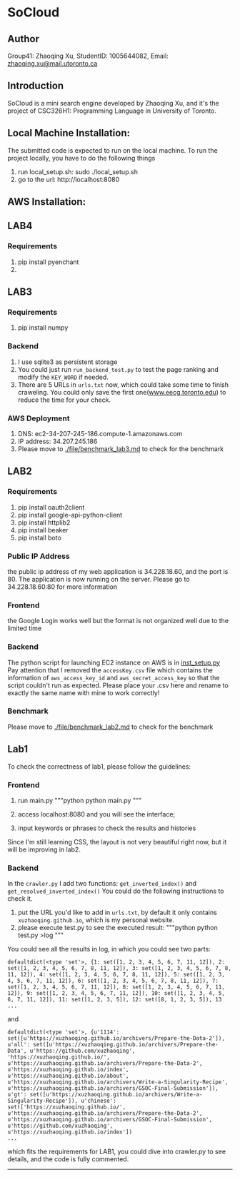 # SoCloud
## Author
Group41: Zhaoqing Xu, StudentID: 1005644082, Email: zhaoqing.xu@mail.utoronto.ca

## Introduction
SoCloud is a mini search engine developed by Zhaoqing Xu, and it's the project of CSC326H1: Programming Language in University of Toronto.

## Local Machine Installation:
The submitted code is expected to run on the local machine.
To run the project locally, you have to do the following things
1. run local_setup.sh:
	sudo ./local_setup.sh
2. go to the url:
	http://localhost:8080

## AWS Installation:




## LAB4
### Requirements
1. pip install pyenchant
2. 




## LAB3
### Requirements
1. pip install numpy

### Backend
1. I use sqlite3 as persistent storage
2. You could just run `run_backend_test.py` to test the page ranking and modify the `KEY_WORD` if needed.
3. There are 5 URLs in `urls.txt` now, which could take some time to finish craweling. You could only save the first one(www.eecg.toronto.edu) to reduce the time for your check.

### AWS Deployment
1. DNS: ec2-34-207-245-186.compute-1.amazonaws.com
2. IP address: 34.207.245.186
3. Please move to [./file/benchmark_lab3.md](./file/benchmark_lab3.md) to check for the benchmark


## LAB2
### Requirements
1. pip install oauth2client
2. pip install google-api-python-client
3. pip install httplib2
4. pip install beaker
5. pip install boto

### Public IP Address
the public ip address of my web application is 34.228.18.60, and the port is 80. The application is now running on the server.
Please go to 34.228.18.60:80 for more information

### Frontend
the Google Login works well but the format is not organized well due to the limited time

### Backend
The python script for launching EC2 instance on AWS is in [inst_setup.py](./inst_setup.py) 
Pay attention that I removed the `accessKey.csv` file which contains the information of `aws_access_key_id` and `aws_secret_access_key` so that the script couldn't
run as expected. Please place your .csv here and rename to exactly the same name with mine to work correctly!

### Benchmark
Please move to [./file/benchmark_lab2.md](./file/benchmark_lab2.md) to check for the benchmark


## Lab1 
To check the correctness of lab1, please follow the guidelines:
### Frontend
1. run main.py
"""python
python main.py
"""

2. access localhost:8080 and you will see the interface;

3. input keywords or phrases to check the results and histories

Since I'm still learning CSS, the layout is not very beautiful right now, but it will be improving in lab2.

### Backend
In the `crawler.py` I add two functions: `get_inverted_index()` and `get_resolved_inverted_index()` You could do the following instructions to check it.
1. put the URL you'd like to add in `urls.txt`, by default it only contains `xuzhaoqing.github.io`, which is my personal website.
2. please execute test.py to see the executed result:
"""python
python test.py >log
"""

You could see all the results in log, in which you could see two parts:
```
defaultdict(<type 'set'>, {1: set([1, 2, 3, 4, 5, 6, 7, 11, 12]), 2: set([1, 2, 3, 4, 5, 6, 7, 8, 11, 12]), 3: set([1, 2, 3, 4, 5, 6, 7, 8, 11, 12]), 4: set([1, 2, 3, 4, 5, 6, 7, 8, 11, 12]), 5: set([1, 2, 3, 4, 5, 6, 7, 11, 12]), 6: set([1, 2, 3, 4, 5, 6, 7, 8, 11, 12]), 7: set([1, 2, 3, 4, 5, 6, 7, 11, 12]), 8: set([1, 2, 3, 4, 5, 6, 7, 11, 12]), 9: set([1, 2, 3, 4, 5, 6, 7, 11, 12]), 10: set([1, 2, 3, 4, 5, 6, 7, 11, 12]), 11: set([1, 2, 3, 5]), 12: set([8, 1, 2, 3, 5]), 13
...
```
and 

```
defaultdict(<type 'set'>, {u'1114': set([u'https://xuzhaoqing.github.io/archivers/Prepare-the-Data-2']), u'all': set([u'https://xuzhaoqing.github.io/archivers/Prepare-the-Data', u'https://github.com/xuzhaoqing', 'https://xuzhaoqing.github.io/', u'https://xuzhaoqing.github.io/archivers/Prepare-the-Data-2', u'https://xuzhaoqing.github.io/index', u'https://xuzhaoqing.github.io/about', u'https://xuzhaoqing.github.io/archivers/Write-a-Singularity-Recipe', u'https://xuzhaoqing.github.io/archivers/GSOC-Final-Submission']), u'gt': set([u'https://xuzhaoqing.github.io/archivers/Write-a-Singularity-Recipe']), u'chinese': set(['https://xuzhaoqing.github.io/', u'https://xuzhaoqing.github.io/archivers/Prepare-the-Data-2', u'https://xuzhaoqing.github.io/archivers/GSOC-Final-Submission', u'https://github.com/xuzhaoqing', u'https://xuzhaoqing.github.io/index'])
...
```

which fits the requirements for LAB1, you could dive into crawler.py to see details, and the code is fully commented.

----




